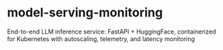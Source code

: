 # model-serving-monitoring
End-to-end LLM inference service: FastAPI + HuggingFace, containerized for Kubernetes with autoscaling, telemetry, and latency monitoring
